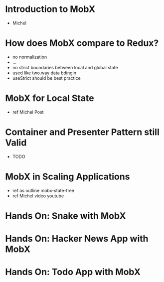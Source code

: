 # Introduction to MobX

- Michel

# How does MobX compare to Redux?

- no normalization
- ...
- no strict boundaries between local and global state
- used like two.way data bdingin
- useStrict should be best practice

# MobX for Local State

- ref Michel Post

# Container and Presenter Pattern still Valid

- TODO

# MobX in Scaling Applications

- ref as outline mobx-state-tree
- ref Michel video youtube

# Hands On: Snake with MobX

# Hands On: Hacker News App with MobX

# Hands On: Todo App with MobX